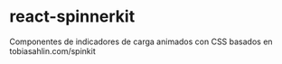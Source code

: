 # react-spinnerkit
Componentes de indicadores de carga animados con CSS basados en tobiasahlin.com/spinkit
